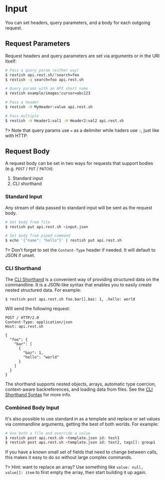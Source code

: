 # Input

You can set headers, query parameters, and a body for each outgoing request.

## Request Parameters

Request headers and query parameters are set via arguments or in the URI itself:

```bash
# Pass a query param (either way)
$ restish api.rest.sh/?search=foo
$ restish -q search=foo api.rest.sh

# Query params with an API short name
$ restish example/images?cursor=abc123

# Pass a header
$ restish -H MyHeader:value api.rest.sh

# Pass multiple
$ restish -H Header1:val1 -H Header2:val2 api.rest.sh
```

?> Note that query params use `=` as a delimiter while haders use `:`, just like with HTTP.

## Request Body

A request body can be set in two ways for requests that support bodies (e.g. `POST` / `PUT` / `PATCH`):

1. Standard input
2. CLI shorthand

### Standard Input

Any stream of data passed to standard input will be sent as the request body.

```bash
# Set body from file
$ restish put api.rest.sh <input.json

# Set body from piped command
$ echo '{"name": "hello"}' | restish put api.rest.sh
```

?> Don't forget to set the `Content-Type` header if needed. It will default to JSON if unset.

### CLI Shorthand

The [CLI Shorthand](shorthand.md) is a convenient way of providing structured data on the commandline. It is a JSON-like syntax that enables you to easily create nested structured data. For example:

```bash
$ restish post api.rest.sh foo.bar[].baz: 1, .hello: world
```

Will send the following request:

```http
POST / HTTP/2.0
Content-Type: application/json
Host: api.rest.sh

{
  "foo": {
    "bar": [
      {
        "baz": 1,
        "hello": "world"
      }
    ]
  }
}
```

The shorthand supports nested objects, arrays, automatic type coercion, context-aware backreferences, and loading data from files. See the [CLI Shorthand Syntax](shorthand.md) for more info.

### Combined Body Input

It's also possible to use standard in as a template and replace or set values via commandline arguments, getting the best of both worlds. For example:

```bash
# Use both a file and override a value
$ restish post api.rest.sh <template.json id: test1
$ restish post api.rest.sh <template.json id: test2, tags[]: group1
```

If you have a known small set of fields that need to change between calls, this makes it easy to do so without large complex commands.

?> Hint: want to replace an array? Use something like `value: null, value[]: item` to first empty the array, then start building it up again.
